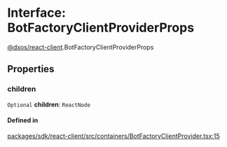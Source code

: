 # Interface: BotFactoryClientProviderProps

[@dxos/react-client](../modules/dxos_react_client.md).BotFactoryClientProviderProps

## Properties

### children

 `Optional` **children**: `ReactNode`

#### Defined in

[packages/sdk/react-client/src/containers/BotFactoryClientProvider.tsx:15](https://github.com/dxos/dxos/blob/db8188dae/packages/sdk/react-client/src/containers/BotFactoryClientProvider.tsx#L15)
